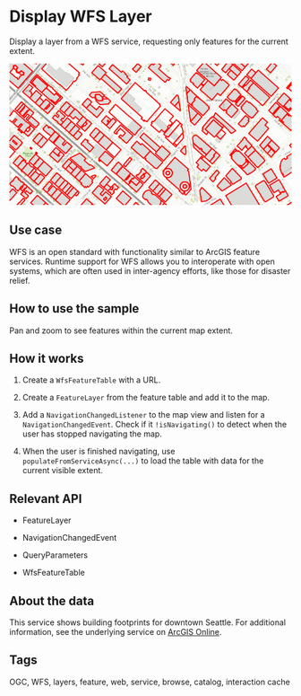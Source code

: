 # Display WFS Layer

Display a layer from a WFS service, requesting only features for the current extent.

![](DisplayWFSLayer.png)

## Use case

WFS is an open standard with functionality similar to ArcGIS feature
services. Runtime support for WFS allows you to interoperate with open
systems, which are often used in inter-agency efforts, like those for
disaster relief.

## How to use the sample

Pan and zoom to see features within the current map extent.

## How it works

1.  Create a `WfsFeatureTable` with a URL.

2.  Create a `FeatureLayer` from the feature table and add it to the map.

3.  Add a `NavigationChangedListener` to the map view and listen for a
`NavigationChangedEvent`. Check if it `!isNavigating()` to detect
when the user has stopped navigating the map.

4.  When the user is finished navigating, use
`populateFromServiceAsync(...)` to load the table with data for the
current visible extent.

## Relevant API

*   FeatureLayer

*   NavigationChangedEvent

*   QueryParameters

*   WfsFeatureTable

## About the data

This service shows building footprints for downtown Seattle. For
additional information, see the underlying service on
<a href="https://arcgisruntime.maps.arcgis.com/home/item.html?id=1b81d35c5b0942678140efc29bc25391">ArcGIS Online</a>.

## Tags

OGC, WFS, layers,  feature, web, service, browse, catalog, interaction cache